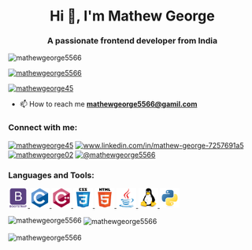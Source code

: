 <h1 align="center">Hi 👋, I'm Mathew George</h1>
<h3 align="center">A passionate frontend developer from India</h3>

<p align="left"> <img src="https://komarev.com/ghpvc/?username=mathewgeorge5566&label=Profile%20views&color=0e75b6&style=flat" alt="mathewgeorge5566" /> </p>

<p align="left"> <a href="https://github.com/ryo-ma/github-profile-trophy"><img src="https://github-profile-trophy.vercel.app/?username=mathewgeorge5566" alt="mathewgeorge5566" /></a> </p>

<p align="left"> <a href="https://twitter.com/mathewgeorge45" target="blank"><img src="https://img.shields.io/twitter/follow/mathewgeorge45?logo=twitter&style=for-the-badge" alt="mathewgeorge45" /></a> </p>

- 📫 How to reach me **mathewgeorge5566@gamil.com**

<h3 align="left">Connect with me:</h3>
<p align="left">
<a href="https://twitter.com/mathewgeorge45" target="blank"><img align="center" src="https://raw.githubusercontent.com/rahuldkjain/github-profile-readme-generator/master/src/images/icons/Social/twitter.svg" alt="mathewgeorge45" height="30" width="40" /></a>
<a href="https://linkedin.com/in/www.linkedin.com/in/mathew-george-7257691a5" target="blank"><img align="center" src="https://raw.githubusercontent.com/rahuldkjain/github-profile-readme-generator/master/src/images/icons/Social/linked-in-alt.svg" alt="www.linkedin.com/in/mathew-george-7257691a5" height="30" width="40" /></a>
<a href="https://instagram.com/mathewgeorge02" target="blank"><img align="center" src="https://raw.githubusercontent.com/rahuldkjain/github-profile-readme-generator/master/src/images/icons/Social/instagram.svg" alt="mathewgeorge02" height="30" width="40" /></a>
<a href="https://www.hackerrank.com/@mathewgeorge5566" target="blank"><img align="center" src="https://raw.githubusercontent.com/rahuldkjain/github-profile-readme-generator/master/src/images/icons/Social/hackerrank.svg" alt="@mathewgeorge5566" height="30" width="40" /></a>
</p>

<h3 align="left">Languages and Tools:</h3>
<p align="left"> <a href="https://getbootstrap.com" target="_blank"> <img src="https://raw.githubusercontent.com/devicons/devicon/master/icons/bootstrap/bootstrap-plain-wordmark.svg" alt="bootstrap" width="40" height="40"/> </a> <a href="https://www.cprogramming.com/" target="_blank"> <img src="https://raw.githubusercontent.com/devicons/devicon/master/icons/c/c-original.svg" alt="c" width="40" height="40"/> </a> <a href="https://www.w3schools.com/cpp/" target="_blank"> <img src="https://raw.githubusercontent.com/devicons/devicon/master/icons/cplusplus/cplusplus-original.svg" alt="cplusplus" width="40" height="40"/> </a> <a href="https://www.w3schools.com/css/" target="_blank"> <img src="https://raw.githubusercontent.com/devicons/devicon/master/icons/css3/css3-original-wordmark.svg" alt="css3" width="40" height="40"/> </a> <a href="https://www.w3.org/html/" target="_blank"> <img src="https://raw.githubusercontent.com/devicons/devicon/master/icons/html5/html5-original-wordmark.svg" alt="html5" width="40" height="40"/> </a> <a href="https://www.java.com" target="_blank"> <img src="https://raw.githubusercontent.com/devicons/devicon/master/icons/java/java-original.svg" alt="java" width="40" height="40"/> </a> <a href="https://www.linux.org/" target="_blank"> <img src="https://raw.githubusercontent.com/devicons/devicon/master/icons/linux/linux-original.svg" alt="linux" width="40" height="40"/> </a> <a href="https://www.python.org" target="_blank"> <img src="https://raw.githubusercontent.com/devicons/devicon/master/icons/python/python-original.svg" alt="python" width="40" height="40"/> </a> </p>

<p><img align="left" src="https://github-readme-stats.vercel.app/api/top-langs?username=mathewgeorge5566&show_icons=true&locale=en&layout=compact" alt="mathewgeorge5566" /></p>

<p>&nbsp;<img align="center" src="https://github-readme-stats.vercel.app/api?username=mathewgeorge5566&show_icons=true&locale=en" alt="mathewgeorge5566" /></p>

<p><img align="center" src="https://github-readme-streak-stats.herokuapp.com/?user=mathewgeorge5566&" alt="mathewgeorge5566" /></p>
